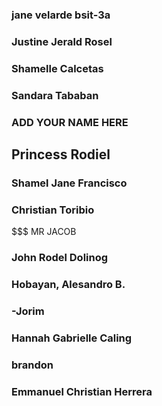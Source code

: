 ### jane velarde bsit-3a
### Justine Jerald Rosel
### Shamelle Calcetas
### Sandara Tababan

### ADD YOUR NAME HERE
## Princess Rodiel
### Shamel Jane Francisco
### Christian Toribio

$$$ MR JACOB

### John Rodel Dolinog
### Hobayan, Alesandro B.
### -Jorim
### Hannah Gabrielle Caling
### brandon
### Emmanuel Christian Herrera
